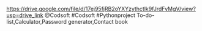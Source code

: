 https://drive.google.com/file/d/17ej95fjRB2oYXYzythctlk9fJrdFyMgV/view?usp=drive_link
@Codsoft
#Codsoft
#Pythonproject
To-do-list,Calculator,Password generator,Contact book
